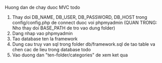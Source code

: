 Huong dan de chay duoc MVC todo
1. Thay doi DB_NAME, DB_USER, DB_PASSWORD, DB_HOST trong config/config.php de connect duoc voi phpmyadmin
(QUAN TRONG: Nho thay doi BASE_PATH de tro vao dung folder)
2. Dang nhap vao phpmyadmin 
3. Tao database ten la framework
4. Dung cau truy van sql trong folder db/framework.sql de tao table va chen cac de lieu trong database todo
5. Vao duong dan "ten-folder/categories" de xem ket qua